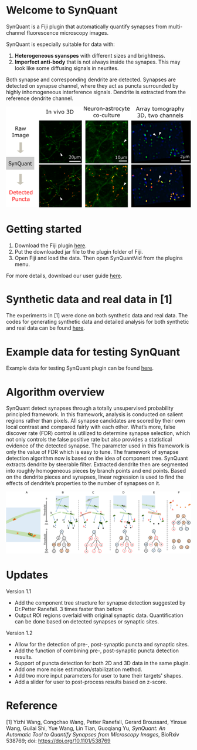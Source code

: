 # Welcome to SynQuant
SynQuant is a Fiji plugin that automatically quantify synapses from multi-channel fluorescence microscopy images. 

SynQuant is especially suitable for data with:
1. **Heterogeneous syanspes** with different sizes and brightness.
2. **Imperfect anti-body** that is not always inside the synapes. This may look like some diffusing signals in neurites.

Both synapse and corresponding dendrite are detected. Synapses are detected on synapse channel, where they act as puncta surrounded by highly inhomogeneous interference signals. Dendrite is extracted from the reference dendrite channel.

![Overview of SynQuant](img/example_data.png)

# Getting started
1. Download the Fiji plugin [here](https://github.com/yu-lab-vt/SynQuant/releases).
2. Put the downloaded jar file to the plugin folder of Fiji.
3. Open Fiji and load the data. Then open SynQuantVid from the plugins menu.

For more details, download our user guide [here](https://drive.google.com/file/d/1YND2SoC8yUhU6LBVBY-8TO1Wul8f0TnO/view?usp=sharing).

# Synthetic data and real data in [1]
The experiments in [1] were done on both synthetic data and real data. The codes for generating synthetic data and detailed analysis for both synthetic and real data can be found [here](https://github.com/yu-lab-vt/SynQuant-data).

# Example data for testing SynQuant
Example data for testing SynQuant plugin can be found [here](https://drive.google.com/drive/folders/1IZS_1Vp3o54NBx0doTdjhUTt_hvUxi9b?usp=sharing).

# Algorithm overview
SynQuant detect synapses through a totally unsupervised probability principled framework. In this framework, analysis is conducted on salient regions rather than pixels. All synapse candidates are scored by their own local contrast and compared fairly with each other. What’s more, false discover rate (FDR) control is utilized to determine synapse selection, which not only controls the false positive rate but also provides a statistical evidence of the detected synapse. The parameter used in this framework is only the value of FDR which is easy to tune. The framework of synapse detection algorithm now is based on the idea of component tree. SynQuant extracts dendrite by steerable filter. Extracted dendrite then are segmented into roughly homogeneous pieces by branch points and end points. Based on the dendrite pieces and synapses, linear regression is used to find the effects of dendrite’s properties to the number of synapses on it.

![Tree based detection and segmentation algorithm](img/tree.png)

# Updates
Version 1.1
* Add the component tree structure for synapse detection suggested by Dr.Petter Ranefall. 3 times faster than before
* Output ROI regions overlaid with original synaptic data. Quantification can be done based on detected synapses or synaptic sites.

Version 1.2
* Allow for the detection of pre-, post-synaptic puncta and synaptic sites.
* Add the function of combining pre-, post-synaptic puncta detection results.
* Support of puncta detection for both 2D and 3D data in the same plugin.
* Add one more noise estimation/stabilization method.
* Add two more input parameters for user to tune their targets' shapes.
* Add a slider for user to post-process results based on z-score.

# Reference
[1] Yizhi Wang, Congchao Wang, Petter Ranefall, Gerard Broussard, Yinxue Wang, Guilai Shi, Yue Wang, Lin Tian, Guoqiang Yu, *SynQuant: An Automatic Tool to Quantify Synapses from Microscopy Images*, BioRxiv 538769; doi: https://doi.org/10.1101/538769


